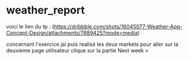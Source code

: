 # weather_report


voici le lien du tp :  (https://dribbble.com/shots/16045077-Weather-App-Concept-Design/attachments/7889425?mode=media)


concernant l'exercice jai puis realisé les deux markets pour aller sur la deuxieme page utilisateur clique sur la partie  Next week >
